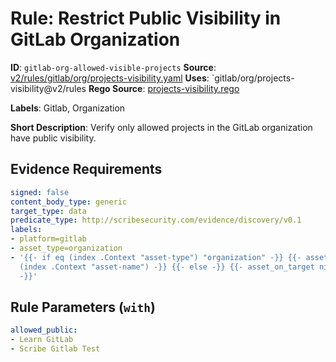 # Rule: Restrict Public Visibility in GitLab Organization

**ID**: `gitlab-org-allowed-visible-projects`
**Source**: [v2/rules/gitlab/org/projects-visibility.yaml](https://github.com/scribe-public/sample-policies/v2/rules/gitlab/org/projects-visibility.yaml)
**Uses**: `gitlab/org/projects-visibility@v2/rules
**Rego Source**: [projects-visibility.rego](https://github.com/scribe-public/sample-policies/v2/rules/gitlab/org/projects-visibility.rego)

**Labels**: Gitlab, Organization

**Short Description**: Verify only allowed projects in the GitLab organization have public visibility.

## Evidence Requirements

```yaml
signed: false
content_body_type: generic
target_type: data
predicate_type: http://scribesecurity.com/evidence/discovery/v0.1
labels:
- platform=gitlab
- asset_type=organization
- '{{- if eq (index .Context "asset-type") "organization" -}} {{- asset_on_target
  (index .Context "asset-name") -}} {{- else -}} {{- asset_on_target nil -}} {{- end
  -}}'
```
## Rule Parameters (`with`)

```yaml
allowed_public:
- Learn GitLab
- Scribe Gitlab Test
```
